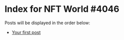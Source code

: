 # Index for NFT World #4046
Posts will be displayed in the order below:

- [Your first post](./001-first.md)

